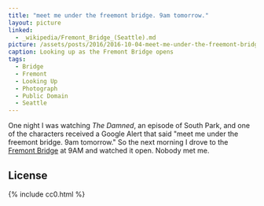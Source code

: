 ```yaml
---
title: "meet me under the freemont bridge. 9am tomorrow."
layout: picture
linked:
  - _wikipedia/Fremont_Bridge_(Seattle).md
picture: /assets/posts/2016/2016-10-04-meet-me-under-the-freemont-bridge/2016-10-04-meet-me-under-the-freemont-bridge-smaller.jpg
caption: Looking up as the Fremont Bridge opens
tags:
  - Bridge
  - Fremont
  - Looking Up
  - Photograph
  - Public Domain
  - Seattle
---
```


One night I was watching *The Damned*, an episode of South Park, and one of the characters received a Google Alert that said "meet me under the freemont bridge. 9am tomorrow." So the next morning I drove to the [Fremont Bridge](https://en.wikipedia.org/wiki/Fremont_Bridge_(Seattle)) at 9AM and watched it open. Nobody met me.

## License

{% include cc0.html %}